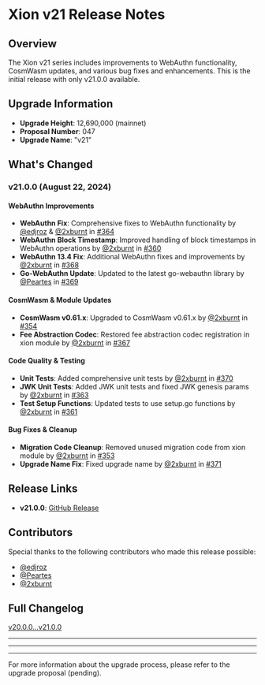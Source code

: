 # Xion v21 Release Notes

## Overview

The Xion v21 series includes improvements to WebAuthn functionality, CosmWasm updates, and various bug fixes and enhancements. This is the initial release with only v21.0.0 available.

## Upgrade Information

- **Upgrade Height**: 12,690,000 (mainnet)
- **Proposal Number**: 047
- **Upgrade Name**: "v21"

## What's Changed

### v21.0.0 (August 22, 2024)

#### WebAuthn Improvements

- **WebAuthn Fix**: Comprehensive fixes to WebAuthn functionality by [@edjroz](https://github.com/edjroz) & [@2xburnt](https://github.com/2xburnt) in [#364](https://github.com/burnt-labs/xion/pull/364)
- **WebAuthn Block Timestamp**: Improved handling of block timestamps in WebAuthn operations by [@2xburnt](https://github.com/2xburnt) in [#360](https://github.com/burnt-labs/xion/pull/360)
- **WebAuthn 13.4 Fix**: Additional WebAuthn fixes and improvements by [@2xburnt](https://github.com/2xburnt) in [#368](https://github.com/burnt-labs/xion/pull/368)
- **Go-WebAuthn Update**: Updated to the latest go-webauthn library by [@Peartes](https://github.com/Peartes) in [#369](https://github.com/burnt-labs/xion/pull/369)

#### CosmWasm & Module Updates

- **CosmWasm v0.61.x**: Upgraded to CosmWasm v0.61.x by [@2xburnt](https://github.com/2xburnt) in [#354](https://github.com/burnt-labs/xion/pull/354)
- **Fee Abstraction Codec**: Restored fee abstraction codec registration in xion module by [@2xburnt](https://github.com/2xburnt) in [#367](https://github.com/burnt-labs/xion/pull/367)

#### Code Quality & Testing

- **Unit Tests**: Added comprehensive unit tests by [@2xburnt](https://github.com/2xburnt) in [#370](https://github.com/burnt-labs/xion/pull/370)
- **JWK Unit Tests**: Added JWK unit tests and fixed JWK genesis params by [@2xburnt](https://github.com/2xburnt) in [#363](https://github.com/burnt-labs/xion/pull/363)
- **Test Setup Functions**: Updated tests to use setup.go functions by [@2xburnt](https://github.com/2xburnt) in [#361](https://github.com/burnt-labs/xion/pull/361)

#### Bug Fixes & Cleanup

- **Migration Code Cleanup**: Removed unused migration code from xion module by [@2xburnt](https://github.com/2xburnt) in [#353](https://github.com/burnt-labs/xion/pull/353)
- **Upgrade Name Fix**: Fixed upgrade name by [@2xburnt](https://github.com/2xburnt) in [#371](https://github.com/burnt-labs/xion/pull/371)

## Release Links

- **v21.0.0**: [GitHub Release](https://github.com/burnt-labs/xion/releases/tag/v21.0.0)

## Contributors

Special thanks to the following contributors who made this release possible:

- [@edjroz](https://github.com/edjroz)
- [@Peartes](https://github.com/Peartes)
- [@2xburnt](https://github.com/2xburnt)

## Full Changelog

[v20.0.0...v21.0.0](https://github.com/burnt-labs/xion/compare/v20.0.0...v21.0.0)

---
---

---

For more information about the upgrade process, please refer to the upgrade proposal (pending).

